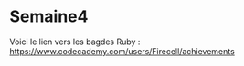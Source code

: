 # Semaine4

Voici le lien vers les bagdes Ruby : https://www.codecademy.com/users/Firecell/achievements
